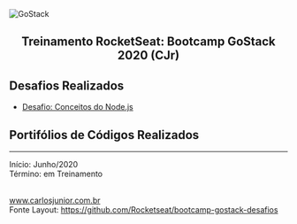 <img alt="GoStack" src="https://storage.googleapis.com/golden-wind/bootcamp-gostack/header-desafios.png" />
<h2 align="center">
  Treinamento RocketSeat: Bootcamp GoStack 2020 (CJr)
</h2>


## Desafios Realizados

- [Desafio: Conceitos do Node.js](https://github.com/carlosjunior1983/conceitos-nodejs)


## Portifólios de Códigos Realizados

---

Início: Junho/2020<br>
Término: em Treinamento<br><br>

www.carlosjunior.com.br <br>
Fonte Layout: https://github.com/Rocketseat/bootcamp-gostack-desafios
